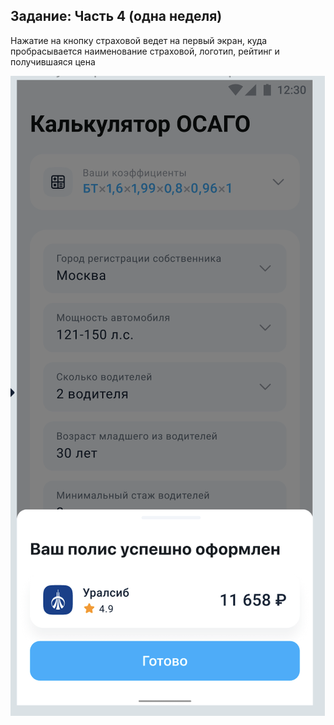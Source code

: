 ## Задание: Часть 4 (одна неделя)

Нажатие на кнопку страховой ведет на первый экран, куда пробрасывается наименование страховой, логотип, рейтинг и получившаяся цена

<img src="img/success_deal.png">
